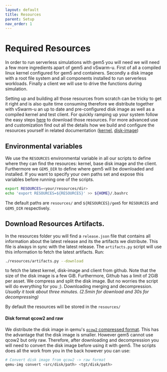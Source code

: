 ```yaml
---
layout: default
title: Resources
parent: Setup
nav_order: 1
---
```



# Required Resources

In order to run serverless simulations with gem5 you will need we will need a few more ingredients apart of gem5 and vSwarm-u. First of all a compiled linux kernel configured for gem5 and containers. Secondly a disk image with a root file system and all components installed to run serverless workloads. Finally a client we will use to drive the functions during simulation.

Setting up and building all those resources from scratch can be tricky to get it right and is also quite time consuming therefore we distribute together with vSwarm-u an up to date and pre-configured disk image as well as a compiled kernel and test client. For quickly ramping up your system follow the easy steps [here](#download-resources-artifacts) to download those resources. For more advanced use and customization find out all the details how we build and configure the resources yourself in related documentation ([kernel](./kernel.md), [disk-image](./disk-image.md))


## Environmental variables
We use the `RESOURCES` environmental variable in all our scripts to define where they can find the resources: kernel, base disk image and the client. Furthermore we `GEM5_DIR` to define where gem5 will be downloaded and installed. If you want to specify your own paths set and expose this variables before running one of the scripts.
```bash
export RESOURCES=<your/resources/dir>
echo 'export RESOURCES=${RESOURCES}' >> ${HOME}/.bashrc
```
The default paths are `resources/` and `${RESOURCES}/gem5` for `RESOURCES` and `GEM5_DIR` respectively.


## Download Resources Artifacts.

In the resources folder you will find a `release.json` file that contains all information about the latest release and its the artifacts we distribute. This file is always in sync with the latest release.
The `artifacts.py` script will use this information to fetch the latest artifacts. Run:
```bash
./resources/artifacts.py --download
```
to fetch the latest kernel, disk-image and client from github.
Note that the size of the disk image is a few GiB. Furthermore, Github has a limit of 2GiB per asset. We compress and split the disk image. But no worries the script will do everything for you ;). Downloading merging and decompression. *Usually it took about three minutes. (2.5min for download and 30s for decompressing)*

By default the resources will be stored in the `resources/`

#### Disk format qcow2 and raw
We distribute the disk image in qemu's [`qcow2` compressed format](https://qemu.readthedocs.io/en/latest/system/images.html#disk-image-file-formats). This has the advantage that the disk image is smaller. However gem5 cannot use qcow2 but only raw. Therefore, after downloading and decompression you will need to convert the disk image before using it with gem5. The scripts does all the work from you in the back however you can use:
```bash
# Convert disk image from qcow2 -> raw format
qemu-img convert <src/disk/path> <tgt/disk/path>
```
